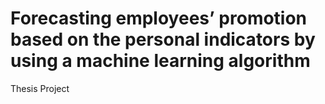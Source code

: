 # Forecasting employees’ promotion based on the personal indicators by using a machine learning algorithm
Thesis Project
